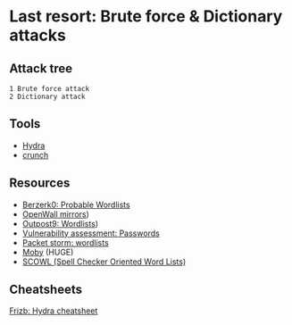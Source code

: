 # Last resort: Brute force & Dictionary attacks

## Attack tree

```text
1 Brute force attack
2 Dictionary attack
```

## Tools

* [Hydra](https://www.kali.org/tools/hydra/)
* [crunch](https://www.kali.org/tools/crunch/)

## Resources

* [Berzerk0: Probable Wordlists](https://github.com/berzerk0/Probable-Wordlists)
* [OpenWall mirrors](http://www.openwall.com/mirrors/))
* [Outpost9: Wordlists](http://www.outpost9.com/files/WordLists.html))
* [Vulnerability assessment: Passwords](http://www.vulnerabilityassessment.co.uk/passwords.htm)
* [Packet storm: wordlists](http://packetstormsecurity.org/Crackers/wordlists/)
* [Moby](http://www.ai.uga.edu/ftplib/natural-language/moby/) (HUGE)
* [SCOWL (Spell Checker Oriented Word Lists)](http://wordlist.aspell.net/)

## Cheatsheets

[Frizb: Hydra cheatsheet](https://github.com/frizb/Hydra-Cheatsheet)
